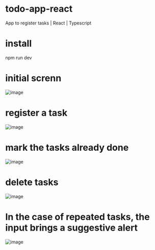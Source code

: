 # todo-app-react
App to register tasks  | React | Typescript

# install
npm run dev

# initial screnn
![image](https://user-images.githubusercontent.com/121819777/218290740-b614d18a-2522-4560-a65b-36eb61839fb0.png)

# register a task
![image](https://user-images.githubusercontent.com/121819777/218290775-20d431f7-3e7d-4721-a276-dfbb077bc741.png)

# mark the tasks already done
![image](https://user-images.githubusercontent.com/121819777/218290829-3d609b99-dd53-41b5-8aec-56486a1bceaf.png)

# delete tasks
![image](https://user-images.githubusercontent.com/121819777/218291008-c6705031-31ac-4a55-8fc8-05cc38764335.png)

# In the case of repeated tasks, the input brings a suggestive alert
![image](https://user-images.githubusercontent.com/121819777/218291037-1d3b2dac-f921-426c-9bed-4b55673f5409.png)
